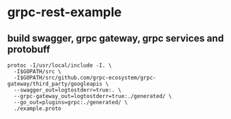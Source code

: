 # grpc-rest-example


## build swagger, grpc gateway, grpc services and protobuff
```
protoc -I/usr/local/include -I. \
  -I$GOPATH/src \
  -I$GOPATH/src/github.com/grpc-ecosystem/grpc-gateway/third_party/googleapis \
  --swagger_out=logtostderr=true:. \
  --grpc-gateway_out=logtostderr=true:./generated/ \
  --go_out=plugins=grpc:./generated/ \
  ./example.proto
```